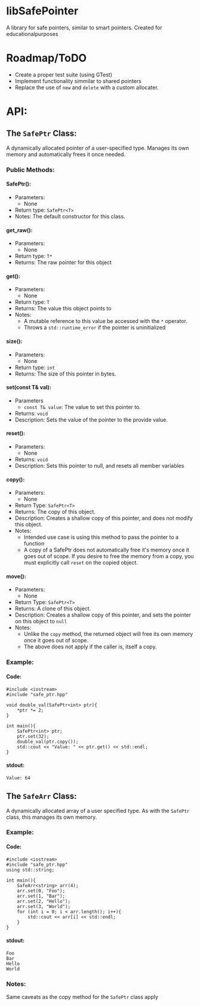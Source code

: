# libSafePointer
A library for safe pointers, similar to smart pointers. Created for educationalpurposes

# Roadmap/ToDO
- Create a proper test suite (using GTest)
- Implement functionality simmilar to shared pointers
- Replace the use of  `new` and `delete` with a custom allocater.

# API:
## The `SafePtr` Class:
A dynamically allocated pointer of a user-specified type. Manages its own memory and automatically frees it once needed.
### Public Methods:
#### SafePtr<T>():
- Parameters:
  - None
- Return type: `SafePtr<T>`
- Notes: The default constructor for this class.
#### get_raw():
- Parameters:
     - None
- Return type: `T*`
- Returns: The raw pointer for this object
#### get():
- Parameters:
   - None
- Return type: `T`
- Returns: The value this object points to
- Notes:
  - A mutable reference to this value be accessed with the `*` operator.
  - Throws a `std::runtime_error` if the pointer is uninitialized
#### size():
- Parameters:
   - None
- Return type: `int`
- Returns: The size of this pointer in bytes.
#### set(const T& val):
- Parameters
  - `const T& value`: The value to set this pointer to.
- Returns: `void`
- Description: Sets the value of the pointer to the provide value.
#### reset():
- Parameters:
     - None
- Returns: `void`
- Description: Sets this pointer to null, and resets all member variables
#### copy():
- Parameters:
  - None
- Return Type: `SafePtr<T>`
- Returns: The copy of this object.
- Description: Creates a shallow copy of this pointer, and does not modify this object.
- Notes:
  - Intended use case is using this method to pass the pointer to a function
  - A copy of a SafePtr does not automatically free it's memory once it goes out of scope. If you desire to free the memory from a copy, you must explicitly call `reset` on the copied object.
#### move():
- Parameters:
  - None
- Return Type: `SafePtr<T>`
- Returns: A clone of this object.
- Description: Creates a shallow copy of this pointer, and sets the pointer on this object to `null`
- Notes:
  - Unlike the `copy` method, the returned object will free its own memory once it goes out of scope.
  - The above does not apply if the caller is, itself a copy.
### Example:
#### Code:
```
#include <iostream>
#include "safe_ptr.hpp"

void double_val(SafePtr<int> ptr){
    *ptr *= 2;
}

int main(){
    SafePtr<int> ptr;
    ptr.set(32);
    double_val(ptr.copy());
    std::cout << "Value: " << ptr.get() << std::endl;
}
```
#### stdout:
`Value: 64`
## The `SafeArr` Class:
A dynamically allocated array of a user specified type. As with the `SafePtr` class, this manages its own memory.
### Example:
#### Code:
```
#include <iostream>
#include "safe_ptr.hpp"
using std::string;

int main(){
    SafeArr<string> arr(4);
    arr.set(0, "Foo");
    arr.set(1, "Bar");
    arr.set(2, "Hello");
    arr.set(3, "World");
    for (int i = 0; i < arr.length(); i++){
        std::cout << arr[i] << std::endl;
    }
}
```
#### stdout:
```
Foo
Bar
Hello
World
```
### Notes:
Same caveats as the copy method for the `SafePtr` class apply
